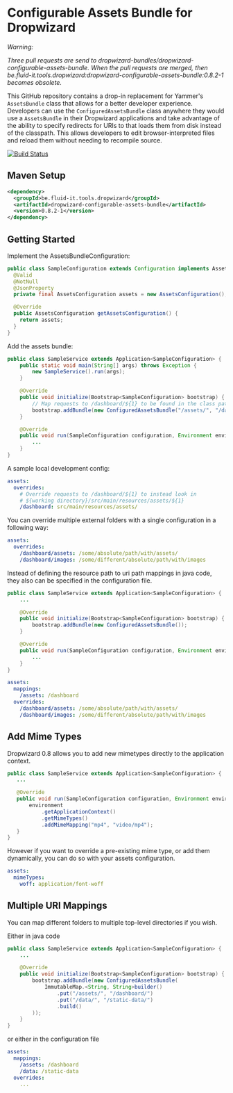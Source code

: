 # Configurable Assets Bundle for Dropwizard

*Warning:*

*Three pull requests are send to dropwizard-bundles/dropwizard-configurable-assets-bundle.*
*When the pull requests are merged, then be.fluid-it.tools.dropwizard:dropwizard-configurable-assets-bundle:0.8.2-1 becomes obsolete.* 

This GitHub repository contains a drop-in replacement for Yammer's `AssetsBundle` class that allows
for a better developer experience.  Developers can use the `ConfiguredAssetsBundle` class anywhere
they would use a `AssetsBundle` in their Dropwizard applications and take advantage of the ability
to specify redirects for URIs to that loads them from disk instead of the classpath.  This allows
developers to edit browser-interpreted files and reload them without needing to recompile source.

[![Build Status](https://travis-ci.org/dropwizard-bundles/dropwizard-configurable-assets-bundle.png)](https://travis-ci.org/dropwizard-bundles/dropwizard-configurable-assets-bundle)

## Maven Setup

```xml
<dependency>
  <groupId>be.fluid-it.tools.dropwizard</groupId>
  <artifactId>dropwizard-configurable-assets-bundle</artifactId>
  <version>0.8.2-1</version>
</dependency>
```

## Getting Started

Implement the AssetsBundleConfiguration:
```java
public class SampleConfiguration extends Configuration implements AssetsBundleConfiguration {
  @Valid
  @NotNull
  @JsonProperty
  private final AssetsConfiguration assets = new AssetsConfiguration();

  @Override
  public AssetsConfiguration getAssetsConfiguration() {
    return assets;
  }
}
```

Add the assets bundle:
```java
public class SampleService extends Application<SampleConfiguration> {
    public static void main(String[] args) throws Exception {
        new SampleService().run(args);
    }

    @Override
    public void initialize(Bootstrap<SampleConfiguration> bootstrap) {
        // Map requests to /dashboard/${1} to be found in the class path at /assets/${1}.
        bootstrap.addBundle(new ConfiguredAssetsBundle("/assets/", "/dashboard/"));
    }

    @Override
    public void run(SampleConfiguration configuration, Environment environment) {
        ...
    }
}
```

A sample local development config:
```yml
assets:
  overrides:
    # Override requests to /dashboard/${1} to instead look in 
    # ${working directory}/src/main/resources/assets/${1}
    /dashboard: src/main/resources/assets/
```

You can override multiple external folders with a single configuration in a following way:
```yml
assets:
  overrides:
    /dashboard/assets: /some/absolute/path/with/assets/
    /dashboard/images: /some/different/absolute/path/with/images
```

Instead of defining the resource path to uri path mappings in java code, they also can be specified in the configuration file.
```java
public class SampleService extends Application<SampleConfiguration> {
    ...

    @Override
    public void initialize(Bootstrap<SampleConfiguration> bootstrap) {
        bootstrap.addBundle(new ConfiguredAssetsBundle());
    }

    @Override
    public void run(SampleConfiguration configuration, Environment environment) {
        ...
    }
}
```

```yml
assets:
  mappings:
    /assets: /dashboard
  overrides:
    /dashboard/assets: /some/absolute/path/with/assets/
    /dashboard/images: /some/different/absolute/path/with/images
```

## Add Mime Types

Dropwizard 0.8 allows you to add new mimetypes directly to the application context.

```java
public class SampleService extends Application<SampleConfiguration> {
   ...

   @Override
   public void run(SampleConfiguration configuration, Environment environment) {
       environment
           .getApplicationContext()
           .getMimeTypes()
           .addMimeMapping("mp4", "video/mp4");
   }
}
```

However if you want to override a pre-existing mime type, or add them dynamically, you can do so
with your assets configuration.

```yml
assets:
  mimeTypes:
    woff: application/font-woff
```

## Multiple URI Mappings

You can map different folders to multiple top-level directories if you wish.

Either in java code
```java
public class SampleService extends Application<SampleConfiguration> {
    ...

    @Override
    public void initialize(Bootstrap<SampleConfiguration> bootstrap) {
        bootstrap.addBundle(new ConfiguredAssetsBundle(
            ImmutableMap.<String, String>builder()
                .put("/assets/", "/dashboard/")
                .put("/data/", "/static-data/")
                .build()
        ));
    }
}
```

or either in the configuration file
```yml
assets:
  mappings:
    /assets: /dashboard
    /data: /static-data
  overrides:
    ...
```
